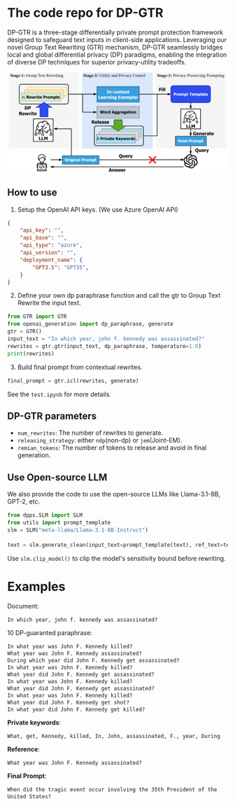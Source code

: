 # The code repo for DP-GTR 
DP-GTR is a three-stage differentially private prompt protection framework designed to safeguard text inputs in client-side applications. Leveraging our novel Group Text Rewriting (GTR) mechanism, DP-GTR seamlessly bridges local and global differential privacy (DP) paradigms, enabling the integration of diverse DP techniques for superior privacy-utility tradeoffs.

![framework](assets/framework.png)

## How to use
1. Setup the OpenAI API keys. (We use Azure OpenAI API)
```json
{
    "api_key": "",
    "api_base": "",
    "api_type": "azure",
    "api_version": "",
    "deployment_name": {
        "GPT3.5": "GPT35", 
    }
}
```

2. Define your own dp paraphrase function and call the gtr to Group Text Rewrite the input text.
```python
from GTR import GTR
from openai_generation import dp_paraphrase, generate
gtr = GTR()
input_text = "In which year, john f. kennedy was assassinated?"
rewrites = gtr.gtr(input_text, dp_paraphrase, temperature=1.0)
print(rewrites)
```

3. Build final prompt from contextual rewrites.
```python
final_prompt = gtr.icl(rewrites, generate)
```

See the `test.ipynb` for more details.

## DP-GTR parameters
- `num_rewrites`: The number of rewrites to generate.
- `releasing_strategy`: either `ndp`(non-dp) or `jem`(Joint-EM).
- `remian_tokens`: The number of tokens to release and avoid in final generation. 

## Use Open-source LLM
We also provide the code to use the open-source LLMs like Llama-3.1-8B, GPT-2, etc. 
```python
from dpps.SLM import SLM
from utils import prompt_template
slm = SLM("meta-llama/Llama-3.1-8B-Instruct")

text = slm.generate_clean(input_text=prompt_template(text), ref_text=text)
```

Use `slm.clip_model()` to clip the model's sensitivity bound before rewriting.

# Examples
Document: 
```
In which year, john f. kennedy was assassinated?
```
10 DP-guaranted paraphrase:
```
In what year was John F. Kennedy killed?
What year was John F. Kennedy assassinated?
During which year did John F. Kennedy get assassinated?
In what year was John F. Kennedy killed?
What year did John F. Kennedy get assassinated?
In what year was John F. Kennedy killed?
What year did John F. Kennedy get assassinated?
In what year was John F. Kennedy killed?
What year did John F. Kennedy get shot?
In what year did John F. Kennedy get killed?
```
**Private keywords**:
```
What, get, Kennedy, killed, In, John, assassinated, F., year, During
```
**Reference**:
```
What year was John F. Kennedy assassinated?
```
**Final Prompt**:
```
When did the tragic event occur involving the 35th President of the United States?
```
